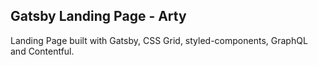 ## Gatsby Landing Page - Arty

Landing Page built with Gatsby, CSS Grid, styled-components, GraphQL and Contentful.
